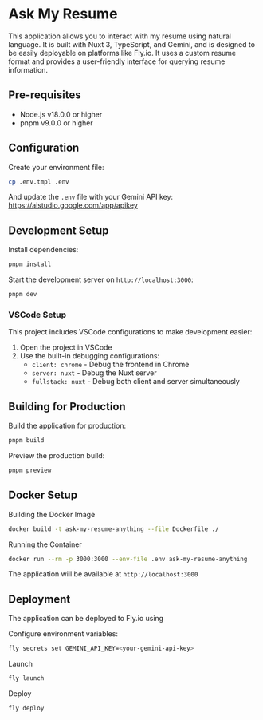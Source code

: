 # Ask My Resume

This application allows you to interact with my resume using natural language.
It is built with Nuxt 3, TypeScript, and Gemini, and is designed to be easily deployable on platforms like Fly.io.
It uses a custom resume format and provides a user-friendly interface for querying resume information.

## Pre-requisites

- Node.js v18.0.0 or higher
- pnpm v9.0.0 or higher

## Configuration
Create your environment file:

```bash
cp .env.tmpl .env
```

And update the `.env` file with your Gemini API key: https://aistudio.google.com/app/apikey

## Development Setup

Install dependencies:

```bash
pnpm install
```

Start the development server on `http://localhost:3000`:

```bash
pnpm dev
```


### VSCode Setup

This project includes VSCode configurations to make development easier:

1. Open the project in VSCode
2. Use the built-in debugging configurations:
   - `client: chrome` - Debug the frontend in Chrome
   - `server: nuxt` - Debug the Nuxt server
   - `fullstack: nuxt` - Debug both client and server simultaneously

## Building for Production
Build the application for production:

```bash
pnpm build
```

Preview the production build:

```bash
pnpm preview
```


## Docker Setup

Building the Docker Image

```bash
docker build -t ask-my-resume-anything --file Dockerfile ./
```

Running the Container

```bash
docker run --rm -p 3000:3000 --env-file .env ask-my-resume-anything
```

The application will be available at `http://localhost:3000`

## Deployment

The application can be deployed to Fly.io using

Configure environment variables:
```bash
fly secrets set GEMINI_API_KEY=<your-gemini-api-key>
```

Launch
```bash
fly launch
```

Deploy
```bash
fly deploy
```